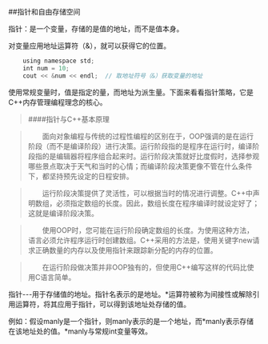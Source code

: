 ##指针和自由存储空间

指针：是一个变量，存储的是值的地址，而不是值本身。

对变量应用地址运算符（&），就可以获得它的位置。

```javascript
    using namespace std;
    int num = 10;
    cout << &num << endl;  // 取地址符号（&）获取变量的地址
```

使用常规变量时，值是指定的量，而地址为派生量。下面来看看指针策略，它是C++内存管理编程理念的核心。


>####指针与C++基本原理

>&emsp;&emsp;面向对象编程与传统的过程性编程的区别在于，OOP强调的是在运行阶段（而不是编译阶段）进行决策。运行阶段指的是程序在运行时，编译阶段指的是编辑器将程序组合起来时。运行阶段决策就好比度假时，选择参观哪些景点取决于天气和当时的心情；而编译阶段决策更像不管在什么条件下，都坚持预先设定的日程安排。

>&emsp;&emsp;运行阶段决策提供了灵活性，可以根据当时的情况进行调整。C++中声明数组，必须指定数组的长度。因此，数组长度在程序编译时就设定好了；这就是编译阶段决策。

>&emsp;&emsp;使用OOP时，您可能在运行阶段确定数组的长度。为使用这种方法，语言必须允许程序运行时创建数组。C++采用的方法是，使用关键字new请求正确数量的内存以及使用指针来跟踪新分配的内存的位置。

>&emsp;&emsp;在运行阶段做决策并非OOP独有的，但使用C++编写这样的代码比使用C语言简单。

指针---用于存储值的地址。指针名表示的是地址。*运算符被称为间接性或解除引用运算符，将其应用于指针，可以得到该地址处存储的值。

例如：假设manly是一个指针，则manly表示的是一个地址，而*manly表示存储在该地址处的值。*manly与常规int变量等效。